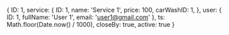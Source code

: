 {
    ID: 1,
    service: {
        ID: 1,
        name: 'Service 1',
        price: 100,
        carWashID: 1,
    },
    user: {
        ID: 1,
        fullName: 'User 1',
        email: 'user1@gmail.com'
    },
    ts: Math.floor(Date.now() / 1000),
    closeBy: true,
    active: true
}